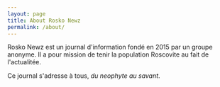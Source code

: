 ```yaml
---
layout: page
title: About Rosko Newz
permalink: /about/
---
```


Rosko Newz est un journal d'information fondé en 2015 par un groupe anonyme.
Il a pour mission de tenir la population Roscovite au fait de l'actualitée.

Ce journal s'adresse à tous, *du neophyte au savant*.
